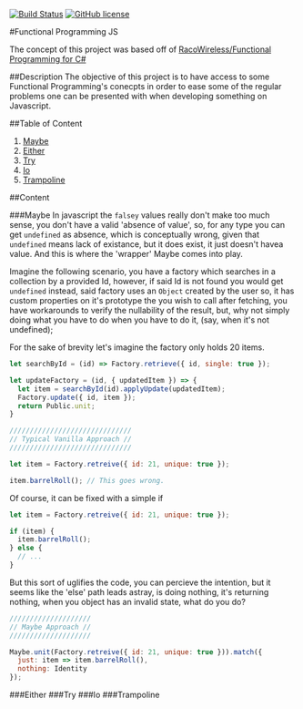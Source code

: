 [![Build Status](https://travis-ci.org/karudedios/FunctionalProgramming.js.svg?branch=develop)](https://travis-ci.org/karudedios/FunctionalProgramming.js)
[![GitHub license](https://img.shields.io/badge/license-MIT-blue.svg)](https://raw.githubusercontent.com/karudedios/FunctionalProgramming.js/master/LICENSE)

#Functional Programming JS

The concept of this project was based off of [RacoWireless/Functional Programming for C#](https://github.com/RacoWireless/FunctionalProgramming)

##Description
The objective of this project is to have access to some Functional Programming's conecpts in order to ease some of the regular problems one can be presented with when developing something on Javascript.


##Table of Content
1. [Maybe](#maybe)
1. [Either](#either)
1. [Try](#try)
1. [Io](#io)
1. [Trampoline](#trampoline)

##Content

###Maybe
In javascript the `falsey` values really don't make too much sense, you don't have a valid 'absence of value', so, for any type you can get `undefined` as absence, which is conceptually wrong, given that `undefined` means lack of existance, but it does exist, it just doesn't havea value. And this is where the 'wrapper' Maybe comes into play.

Imagine the following scenario, you have a factory which searches in a collection by a provided Id, however, if said Id is not found you would get `undefined` instead, said factory uses an `Object` created by the user so, it has custom properties on it's prototype the you wish to call after fetching, you have workarounds to verify the nullability of the result, but, why not simply doing what you have to do when you have to do it, (say, when it's not undefined);


For the sake of brevity let's imagine the factory only holds 20 items.

```javascript
let searchById = (id) => Factory.retrieve({ id, single: true });

let updateFactory = (id, { updatedItem }) => {
  let item = searchById(id).applyUpdate(updatedItem);
  Factory.update({ id, item });
  return Public.unit;
}

//////////////////////////////
// Typical Vanilla Approach //
//////////////////////////////

let item = Factory.retreive({ id: 21, unique: true });

item.barrelRoll(); // This goes wrong.


```

Of course, it can be fixed with  a simple if

```javascript
let item = Factory.retreive({ id: 21, unique: true });

if (item) {
  item.barrelRoll();
} else {
  // ...
}

```

But this sort of uglifies the code, you can percieve the intention, but it seems like the 'else' path leads astray, is doing nothing, it's returning nothing, when you object has an invalid state, what do you do?

```javascript
////////////////////
// Maybe Approach //
////////////////////

Maybe.unit(Factory.retreive({ id: 21, unique: true })).match({
  just: item => item.barrelRoll(),
  nothing: Identity
});

```

###Either
###Try
###Io
###Trampoline